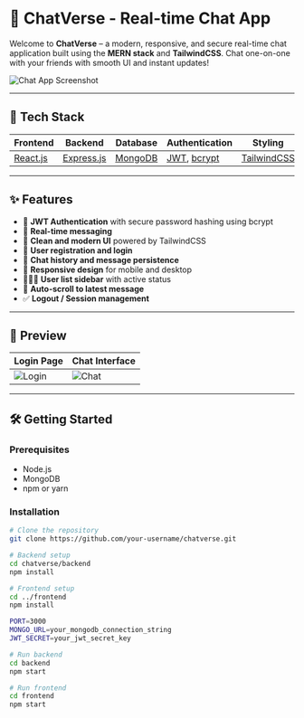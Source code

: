 # 💬 ChatVerse - Real-time Chat App

Welcome to **ChatVerse** – a modern, responsive, and secure real-time chat application built using the **MERN stack** and **TailwindCSS**. Chat one-on-one with your friends with smooth UI and instant updates!

![Chat App Screenshot]([https://your-image-link-if-any.com](https://private-user-images.githubusercontent.com/133925969/462695741-99c7c312-8cd7-440a-8b12-05b985d421c7.png?jwt=eyJhbGciOiJIUzI1NiIsInR5cCI6IkpXVCJ9.eyJpc3MiOiJnaXRodWIuY29tIiwiYXVkIjoicmF3LmdpdGh1YnVzZXJjb250ZW50LmNvbSIsImtleSI6ImtleTUiLCJleHAiOjE3NTE2ODAyMjcsIm5iZiI6MTc1MTY3OTkyNywicGF0aCI6Ii8xMzM5MjU5NjkvNDYyNjk1NzQxLTk5YzdjMzEyLThjZDctNDQwYS04YjEyLTA1Yjk4NWQ0MjFjNy5wbmc_WC1BbXotQWxnb3JpdGhtPUFXUzQtSE1BQy1TSEEyNTYmWC1BbXotQ3JlZGVudGlhbD1BS0lBVkNPRFlMU0E1M1BRSzRaQSUyRjIwMjUwNzA1JTJGdXMtZWFzdC0xJTJGczMlMkZhd3M0X3JlcXVlc3QmWC1BbXotRGF0ZT0yMDI1MDcwNVQwMTQ1MjdaJlgtQW16LUV4cGlyZXM9MzAwJlgtQW16LVNpZ25hdHVyZT01Y2UyY2UzOTY3ZTE5MGIzMmY0NTk4MzgxZDI1OWRkOWY1NGY3OTc3NDVhOThiM2M3OGIzZGRmNTU2YTg3ZGU5JlgtQW16LVNpZ25lZEhlYWRlcnM9aG9zdCJ9.amWtiajKIP-96yCyEWHR7fTDpPVa9xmmTDba7RGz0V0))

---

## 🚀 Tech Stack

| Frontend | Backend | Database | Authentication | Styling |
|----------|---------|----------|----------------|---------|
| [React.js](https://reactjs.org/) | [Express.js](https://expressjs.com/) | [MongoDB](https://www.mongodb.com/) | [JWT](https://jwt.io/), [bcrypt](https://github.com/kelektiv/node.bcrypt.js) | [TailwindCSS](https://tailwindcss.com/) |

---

## ✨ Features

- 🔐 **JWT Authentication** with secure password hashing using bcrypt
- 💬 **Real-time messaging**
- 🧾 **Clean and modern UI** powered by TailwindCSS
- 🪪 **User registration and login**
- 📜 **Chat history and message persistence**
- 🎯 **Responsive design** for mobile and desktop
- 🧑‍🤝‍🧑 **User list sidebar** with active status
- 🧼 **Auto-scroll to latest message**
- ✅ **Logout / Session management**

---

## 📸 Preview

| Login Page | Chat Interface |
|------------|----------------|
| ![Login](https://your-login-preview-link.com) | ![Chat](https://your-chat-preview-link.com) |

---

## 🛠️ Getting Started

### Prerequisites

- Node.js
- MongoDB
- npm or yarn

### Installation

```bash
# Clone the repository
git clone https://github.com/your-username/chatverse.git

# Backend setup
cd chatverse/backend
npm install

# Frontend setup
cd ../frontend
npm install

PORT=3000
MONGO_URL=your_mongodb_connection_string
JWT_SECRET=your_jwt_secret_key

# Run backend
cd backend
npm start

# Run frontend
cd frontend
npm start


